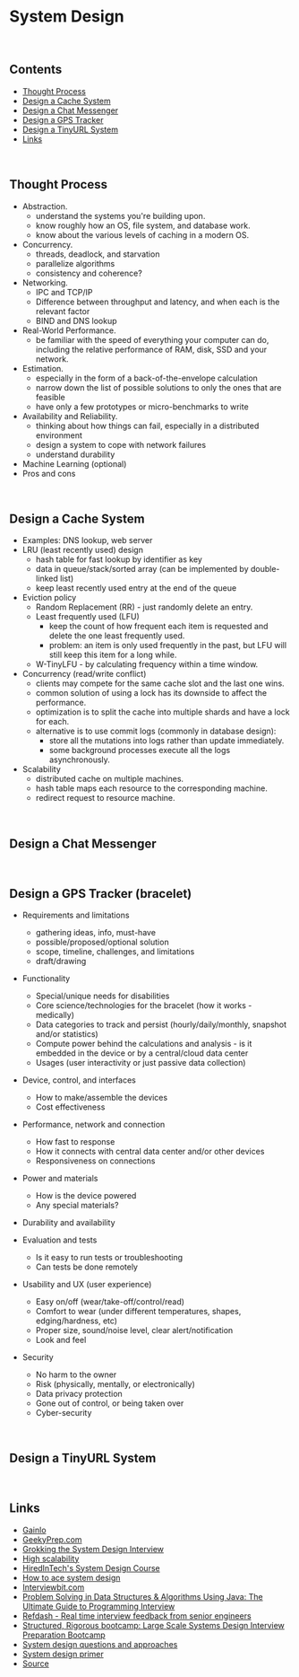 # System Design


<a name="contents"><br /></a>
## Contents

  * [Thought Process](#thought-process)
  * [Design a Cache System](#cache-system)
  * [Design a Chat Messenger](#chat-messenger)
  * [Design a GPS Tracker](#gps-tracker)
  * [Design a TinyURL System](#tiny-url)
  * [Links](#links)


<a name="thought-process"><br /></a>
## Thought Process

  * Abstraction.
    - understand the systems you're building upon.
    - know roughly how an OS, file system, and database work.
    - know about the various levels of caching in a modern OS.
  * Concurrency.
    - threads, deadlock, and starvation
    - parallelize algorithms
    - consistency and coherence?
  * Networking.
    - IPC and TCP/IP
    - Difference between throughput and latency, and when each is the relevant factor
    - BIND and DNS lookup
  * Real-World Performance.
    - be familiar with the speed of everything your computer can do, including the relative performance of RAM, disk, SSD and your network.
  * Estimation.
    - especially in the form of a back-of-the-envelope calculation
    - narrow down the list of possible solutions to only the ones that are feasible
    - have only a few prototypes or micro-benchmarks to write
  * Availability and Reliability.
    - thinking about how things can fail, especially in a distributed environment
    - design a system to cope with network failures
    - understand durability
  * Machine Learning (optional)
  * Pros and cons


<a name="cache-system"><br /></a>
## Design a Cache System

  * Examples: DNS lookup, web server
  * LRU (least recently used) design
    - hash table for fast lookup by identifier as key
    - data in queue/stack/sorted array (can be implemented by double-linked list)
    - keep least recently used entry at the end of the queue
  * Eviction policy
    * Random Replacement (RR) - just randomly delete an entry.
    * Least frequently used (LFU)
      - keep the count of how frequent each item is requested and delete the one least frequently used.
      - problem: an item is only used frequently in the past, but LFU will still keep this item for a long while.
    * W-TinyLFU - by calculating frequency within a time window.
  * Concurrency (read/write conflict)
    - clients may compete for the same cache slot and the last one wins.
    - common solution of using a lock has its downside to affect the performance.
    - optimization is to split the cache into multiple shards and have a lock for each.
    - alternative is to use commit logs (commonly in database design):
      - store all the mutations into logs rather than update immediately.
      - some background processes execute all the logs asynchronously.
  * Scalability
    - distributed cache on multiple machines.
    - hash table maps each resource to the corresponding machine.
    - redirect request to resource machine.


<a name="chat-messenger"><br /></a>
## Design a Chat Messenger


<a name="gps-tracker"><br /></a>
## Design a GPS Tracker (bracelet)

  * Requirements and limitations
    - gathering ideas, info, must-have
    - possible/proposed/optional solution
    - scope, timeline, challenges, and limitations
    - draft/drawing

  * Functionality
    - Special/unique needs for disabilities
    - Core science/technologies for the bracelet (how it works - medically)
    - Data categories to track and persist (hourly/daily/monthly, snapshot and/or statistics)
    - Compute power behind the calculations and analysis - is it embedded in the device or by a central/cloud data center
    - Usages (user interactivity or just passive data collection)

  * Device, control, and interfaces
    - How to make/assemble the devices
    - Cost effectiveness

  * Performance, network and connection
    - How fast to response
    - How it connects with central data center and/or other devices
    - Responsiveness on connections

  * Power and materials
    - How is the device powered
    - Any special materials?

  * Durability and availability

  * Evaluation and tests
    - Is it easy to run tests or troubleshooting
    - Can tests be done remotely

  * Usability and UX (user experience)
    - Easy on/off (wear/take-off/control/read)
    - Comfort to wear (under different temperatures, shapes, edging/hardness, etc)
    - Proper size, sound/noise level, clear alert/notification
    - Look and feel

  * Security
    - No harm to the owner
    - Risk (physically, mentally, or electronically)
    - Data privacy protection
    - Gone out of control, or being taken over
    - Cyber-security


<a name="tiny-url"><br /></a>
## Design a TinyURL System



<a name="links"><br /></a>
## Links

  - [Gainlo](http://www.gainlo.co)
  - [GeekyPrep.com](https://www.geekyprep.com/)
  - [Grokking the System Design Interview](https://www.educative.io/collection/5668639101419520/5649050225344512)
  - [High scalability](http://highscalability.com/)
  - [HiredInTech's System Design Course](https://www.hiredintech.com/system-design/)
  - [How to ace system design](https://www.palantir.com/how-to-ace-a-systems-design-interview/)
  - [Interviewbit.com](http://interviewbit.com/)
  - [Problem Solving in Data Structures & Algorithms Using Java: The Ultimate Guide to Programming Interview](https://www.amazon.com/Problem-Solving-Structures-Algorithms-Using/dp/1539724123)
  - [Refdash - Real time interview feedback from senior engineers](https://refdash.com/)
  - [Structured, Rigorous bootcamp: Large Scale Systems Design Interview Preparation Bootcamp](http://interviewkickstart.com/)
  - [System design questions and approaches](https://www.youtube.com/watch?v=0s1aVoeF0Gs)
  - [System design primer](https://github.com/donnemartin/system-design-primer)
  - [Source](http://blog.gainlo.co/index.php/category/system-design-interview-questions/)
